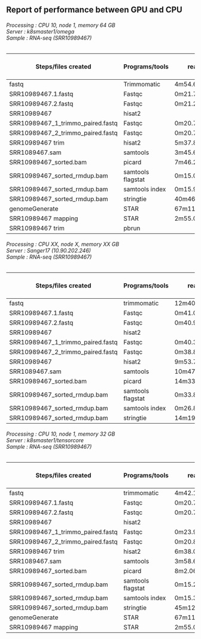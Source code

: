 ## Report of performance between GPU and CPU

###### Processing : CPU 10, node 1, memory 64 GB<br>Server : k8smaster1/omega<br>Sample : RNA-seq (SRR10989467)

Steps/files created | Programs/tools | real | user | sys | overall<br>alignment rate
--- | --- | --- | --- |--- |---
fastq | Trimmomatic | 4m54.646s | 4m6.433s | 2m25.941s
SRR10989467.1.fastq|	Fastqc|	0m21.735s|	0m22.806s|	0m1.355s
SRR10989467.2.fastq|	Fastqc|	0m21.272s|	0m21.897s|	0m1.370s
SRR10989467|	hisat2			
SRR10989467_1_trimmo_paired.fastq|	Fastqc|	0m20.770s|	0m21.525s|	0m1.399s
SRR10989467_2_trimmo_paired.fastq|	Fastqc|	0m20.797s|	0m21.979s|	0m1.354s
SRR10989467 trim|	hisat2|	5m37.831s|	32m39.923s|	0m32.199s | 77.30%
SRR1089467.sam|	samtools|	3m45.601s|	3m29.151s|	0m10.682s
SRR10989467_sorted.bam|	picard|	7m46.290s|	10m23.874s|	0m16.338s
SRR10989467_sorted_rmdup.bam|	samtools flagstat	|0m15.076s|	0m14.172s|	0m0.802s
SRR10989467_sorted_rmdup.bam|	samtools index|	0m15.911s	|0m15.405s	|0m0.417s
SRR10989467_sorted_rmdup.bam|	stringtie|	40m46.360s	|41m50.743s|	0m15.878s
genomeGenerate  |	STAR|	67m11.701s	|280m10.123s	|3m42.097s
SRR10989467 mapping |	STAR|	2m55.012s|	12m42.618s|	0m31.139s
SRR10989467 trim	|pbrun			

###### Processing : CPU XX, node X, memory XX GB<br>Server : Sanger17 (10.90.202.246)<br>Sample : RNA-seq (SRR10989467)

Steps/files created | Programs/tools | real | user | sys | overall<br>alignment rate
--- | --- | --- | --- |--- |---
fastq|	trimmomatic 	|12m40.120s	|6m31.020s	|11m4.076s
SRR10989467.1.fastq	|Fastqc	|0m41.084s	|0m41.764s	|0m2.824s
SRR10989467.2.fastq	|Fastqc	|0m40.972s		| |0m2.364s
SRR10989467|	hisat2			
SRR10989467_1_trimmo_paired.fastq	|Fastqc|	0m40.318s	|0m41.668s	|0m1.888s
SRR10989467_2_trimmo_paired.fastq|	Fastqc	|0m38.851s	|0m39.700s	|0m1.720s
SRR10989467	|hisat2|	9m53.742s	|52m30.204s|	5m47.388s | 77.30%
SRR1089467.sam	|samtools	|10m47.832s	|10m22.552s	|0m24.704s
SRR10989467_sorted.bam	|picard	|14m33.567s	|73m14.956s	|6m26.196s
SRR10989467_sorted_rmdup.bam	|samtools flagstat	|0m33.883s	|0m30.672s	|0m3.208s
SRR10989467_sorted_rmdup.bam	|samtools index	|0m26.817s	|0m26.232s	|0m0.580s
SRR10989467_sorted_rmdup.bam	|stringtie	|14m19.681s	|14m17.672s	|0m28.544s

###### Processing : CPU 10, node 1, memory 32 GB<br>Server : k8smaster1/tensorcore<br>Sample : RNA-seq (SRR10989467)

Steps/files created | Programs/tools | real | user | sys | overall<br>alignment rate
--- | --- | --- | --- |--- |---
fastq|	trimmomatic |	4m42.106s|	3m53.541s	|2m27.418s
SRR10989467.1.fastq	|Fastqc	|0m20.755s	|0m22.372s	|0m1.006s
SRR10989467.2.fastq|	Fastqc	|0m20.729s	|0m22.270s	|0m1.048s
SRR10989467	|hisat2			
SRR10989467_1_trimmo_paired.fastq	|Fastqc	|0m23.978s	|0m22.327s	|0m1.506s
SRR10989467_2_trimmo_paired.fastq	|Fastqc	|0m20.851s	|0m22.268s	|0m1.426s
SRR10989467 trim	|hisat2	|6m38.094s|	35m50.135s	|1m58.589s
SRR1089467.sam	|samtools|	3m58.645s|	3m30.381s	|0m11.326s
SRR10989467_sorted.bam	|picard	|8m2.067s	|10m57.977s	|0m26.845s
SRR10989467_sorted_rmdup.bam	|samtools flagstat	|0m15.298s	|0m14.280s	|0m0.790s
SRR10989467_sorted_rmdup.bam|	samtools index	|0m15.346s	|0m14.733s|	0m0.506s
SRR10989467_sorted_rmdup.bam|	stringtie	|45m12.169s	|46m15.334s	|1m12.169s
genomeGenerate  	|STAR	|67m11.701s	|280m10.123s	|3m42.097s				
SRR10989467 mapping| 	STAR	|2m55.012s|	12m42.618s|	0m31.139s
